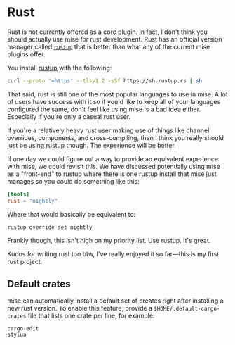 # Rust

Rust is not currently offered as a core plugin. In fact, I don't think you
should actually use mise for rust development. Rust has an official version
manager called [`rustup`](https://rustup.rs/) that is better than what any of
the current mise plugins offer.

You install [rustup](https://rustup.rs/) with the following:

```sh
curl --proto '=https' --tlsv1.2 -sSf https://sh.rustup.rs | sh
```

That said, rust is still one of the most popular languages to use in mise.
A lot of users have success with it so if you'd like to keep all of your
languages configured the same, don't feel like using mise is a bad idea either. Especially if you're only a casual rust user.

If you're a relatively heavy rust user making use of things like channel
overrides, components, and cross-compiling, then I think you really should
just be using rustup though. The experience will be better.

If one day we could figure out a way to provide an equivalent experience with
mise, we could revisit this. We have discussed potentially using mise as a
"front-end" to rustup where there is one rustup install that mise just manages
so you could do something like this:

```toml
[tools]
rust = "nightly"
```

Where that would basically be equivalent to:

```sh
rustup override set nightly
```

Frankly though, this isn't high on my priority list. Use rustup. It's great.

Kudos for writing rust too btw, I've really enjoyed it so far—this is my first rust project.

## Default crates

mise can automatically install a default set of creates right after installing a new rust version.
To enable this feature, provide a `$HOME/.default-cargo-crates` file that lists one crate per line, for
example:

```text
cargo-edit
stylua
```

